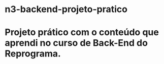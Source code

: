 # n3-backend-projeto-pratico
<h1>Projeto prático com o conteúdo que aprendi no curso de Back-End do Reprograma.</h1>




